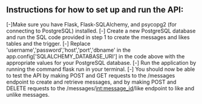 ## Instructions for how to set up and run the API:

[-]Make sure you have Flask, Flask-SQLAlchemy, and psycopg2 (for connecting to PostgreSQL) installed.
[-] Create a new PostgreSQL database and run the SQL code provided in step 1 to create the messages and likes tables and the trigger.
[-] Replace 'username','password','host','port','dbname' in the app.config['SQLALCHEMY_DATABASE_URI'] in the code above with the appropriate values for your PostgreSQL database.
[-] Run the application by running the command flask run in your terminal.
[-] You should now be able to test the API by making POST and GET requests to the /messages endpoint to create and retrieve messages, and by making POST and DELETE requests to the /messages/<int:message_id>/like endpoint to like and unlike messages.